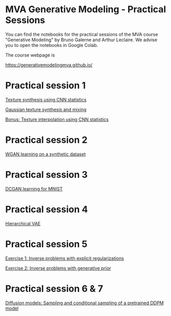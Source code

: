 # MVA Generative Modeling - Practical Sessions

You can find the notebooks for the practical sessions of the MVA course "Generative Modeling" by Bruno Galerne and Arthur Leclaire. We advise you to open the notebooks in Google Colab.

The course webpage is

https://generativemodelingmva.github.io/

# Practical session 1

[Texture synthesis using CNN statistics](https://colab.research.google.com/github/storimaging/Notebooks/blob/main/ImageGeneration/CNN_Texture_Synthesis_with_solution.ipynb)

[Gaussian texture synthesis and mixing](https://colab.research.google.com/github/storimaging/Notebooks/blob/main/ImageGeneration/Gaussian_texture_synthesis_and_mixing.ipynb)

[Bonus: Texture interpolation using CNN statistics](https://colab.research.google.com/github/storimaging/Notebooks/blob/main/ImageGeneration/CNN_Texture_Interpolation.ipynb)

# Practical session 2

[WGAN learning on a synthetic dataset](https://colab.research.google.com/github/generativemodelingmva/generativemodelingmva.github.io/blob/main/tp2324/tp2_generative_networks.ipynb)

# Practical session 3

[DCGAN learning for MNIST](https://colab.research.google.com/github/generativemodelingmva/generativemodelingmva.github.io/blob/main/tp2324/tp3_wgan_mnist.ipynb)

# Practical session 4

[Hierarchical VAE](tp2324/tp4_mva_hierarchical_vae_simple_loss.ipynb)

# Practical session 5

[Exercise 1: Inverse problems with explicit regularizations](tp2324/tp5_exo1_inverse_problem_with_explicit_regularization.ipynb)

[Exercise 2: Inverse problems with generative prior](tp2324/tp5_exo2_inverse_problem_with_generative_prior.ipynb)

# Practical session 6 & 7

[Diffusion models: Sampling and conditional sampling of a pretrained DDPM model](tp2324/tp6_mva_diffusion_model_sampling.ipynb)


